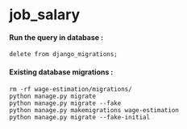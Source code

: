 # job_salary

#### Run the query in database :
```
delete from django_migrations;
```

#### Existing database migrations :
```
rm -rf wage-estimation/migrations/
python manage.py migrate
python manage.py migrate --fake
python manage.py makemigrations wage-estimation
python manage.py migrate --fake-initial
```